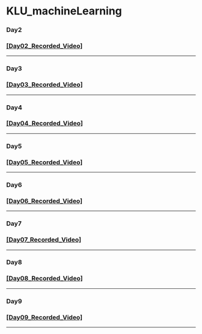 # KLU_machineLearning
### Day2
### [[Day02_Recorded_Video]](https://transcripts.gotomeeting.com/#/s/10324c2bb0e95165f50b72b455e210267b6d3bb24ea504dfa1246771622a5f51)

------------------------

### Day3
### [[Day03_Recorded_Video]](https://transcripts.gotomeeting.com/#/s/70fc832046a62541ccc1b0e90e5aec99b25959030635fb3f5608febd0d0d3880)

-------------------------

### Day4
### [[Day04_Recorded_Video]](https://transcripts.gotomeeting.com/#/s/e393275c429d9dddb16a16fd660942eae6286f989679cc4bc2a4483a28410e0c)

-------------------------

### Day5
### [[Day05_Recorded_Video]](https://transcripts.gotomeeting.com/#/s/05c423bbe8b0af71bdd4b6329b21ef5b7b0bc3df98c3e05b46fdf64c4cbe40ac)

-------------------------

### Day6
### [[Day06_Recorded_Video]](https://transcripts.gotomeeting.com/#/s/f08c1e113f2eb2809f3cea5beb93087397fb193ed768cb0233d6d179d36ff9e2)

-------------------------

### Day7
### [[Day07_Recorded_Video]](https://transcripts.gotomeeting.com/#/s/c24ae030e59b1b3e860d345ec9d1790292d43e7d556de5b839176afe6ddf7576)

-------------------------

### Day8
### [[Day08_Recorded_Video]](https://transcripts.gotomeeting.com/#/s/621e110279835fad16b9ecbb1c0f8565316ea94d7acdc4c358300b0ae956ddab)

-------------------------

### Day9
### [[Day09_Recorded_Video]]()

-------------------------

